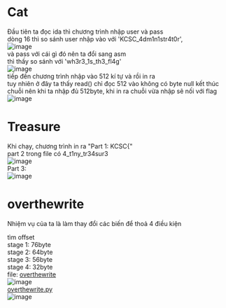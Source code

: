 # Cat
Đầu tiên ta đọc ida thì chương trình nhập user và pass  
dòng 16 thì so sánh user nhập vào với 'KCSC_4dm1n1str4t0r',  
![image](https://user-images.githubusercontent.com/111769169/218703859-3bb5da40-4884-4bca-9781-bfcb29534857.png)  
và pass với cái gì đó nên ta đổi sang asm  
thì thấy so sánh với 'wh3r3_1s_th3_fl4g'  
![image](https://user-images.githubusercontent.com/111769169/218703964-427cc7ca-9cba-4e04-9e49-a6081952d460.png)  
tiếp đến chương trình nhập vào 512 kí tự và rồi in ra  
tuy nhiên ở đây ta thấy read() chỉ đọc 512 vào không có byte null kết thúc chuỗi nên khi ta nhập đủ 512byte, khi in ra chuỗi vừa nhập sẽ nối với flag  
![image](https://user-images.githubusercontent.com/111769169/218704309-87c3547e-094f-4755-a25e-597f3ef182ab.png)  

# Treasure
Khi chạy, chương trình in ra "Part 1: KCSC{"   
  part 2 trong file có 4_t1ny_tr34sur3  
![image](https://user-images.githubusercontent.com/111769169/218707107-5bf79c9b-da19-4b24-9b74-0f88906b4332.png)  
  Part 3:  
  ![image](https://user-images.githubusercontent.com/111769169/218707541-b041dfa3-0ecf-4c9f-9734-1816f22a3d41.png)
  
# overthewrite
Nhiệm vụ của ta là làm thay đổi các biến để thoả 4 điều kiện  

tìm offset  
stage 1: 76byte  
stage 2: 64byte  
stage 3: 56byte  
stage 4: 32byte  
file: [overthewrite](https://github.com/wan-hyhty/trainning/blob/task-1/KSCS/file/overthewrite)  
![image](https://user-images.githubusercontent.com/111769169/218717303-9afd0f9a-3084-47a0-83f8-dc6389188278.png)  
[overthewrite.py](https://github.com/wan-hyhty/trainning/blob/task-1/KSCS/file/overthewrite.py)  
![image](https://user-images.githubusercontent.com/111769169/218718382-8b634a30-1d64-4560-b562-6f0687046dc3.png)  

